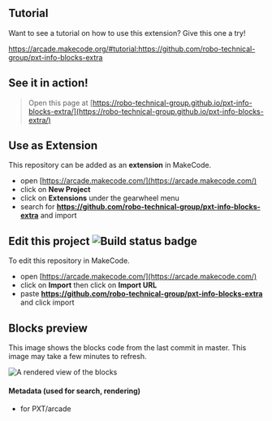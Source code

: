 ## Tutorial

Want to see a tutorial on how to use this extension? Give this one a try!

<https://arcade.makecode.org/#tutorial:https://github.com/robo-technical-group/pxt-info-blocks-extra>

## See it in action!

> Open this page at [https://robo-technical-group.github.io/pxt-info-blocks-extra/](https://robo-technical-group.github.io/pxt-info-blocks-extra/)

## Use as Extension

This repository can be added as an **extension** in MakeCode.

* open [https://arcade.makecode.com/](https://arcade.makecode.com/)
* click on **New Project**
* click on **Extensions** under the gearwheel menu
* search for **https://github.com/robo-technical-group/pxt-info-blocks-extra** and import

## Edit this project ![Build status badge](https://github.com/robo-technical-group/pxt-info-blocks-extra/workflows/MakeCode/badge.svg)

To edit this repository in MakeCode.

* open [https://arcade.makecode.com/](https://arcade.makecode.com/)
* click on **Import** then click on **Import URL**
* paste **https://github.com/robo-technical-group/pxt-info-blocks-extra** and click import

## Blocks preview

This image shows the blocks code from the last commit in master.
This image may take a few minutes to refresh.

![A rendered view of the blocks](https://github.com/robo-technical-group/pxt-info-blocks-extra/raw/master/.github/makecode/blocks.png)

#### Metadata (used for search, rendering)

* for PXT/arcade
<script src="https://makecode.com/gh-pages-embed.js"></script><script>makeCodeRender("{{ site.makecode.home_url }}", "{{ site.github.owner_name }}/{{ site.github.repository_name }}");</script>

